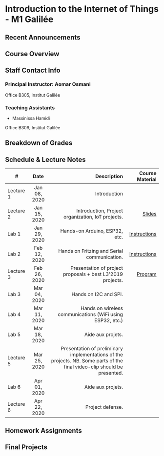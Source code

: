# Introduction to the Internet of Things - M1 Galilée

## Recent Announcements 

## Course Overview 

## Staff Contact Info
### Principal Instructor: Aomar Osmani
Office B305, Institut Galilée

### Teaching Assistants
* Massinissa Hamidi

Office B309, Institut Galilée

## Breakdown of Grades

## Schedule & Lecture Notes
| #             | Date          | Description                                       | Course Material |
| ------------- |:-------------:| ------------:                                     |----------------:|
| Lecture 1     | Jan 08, 2020  | Introduction                                      |                 |
| Lecture 2     | Jan 15, 2020  | Introduction, Project organization, IoT projects. | [Slides](/public/data/gal-l3-19-20-course-oct-16.pdf) |
| Lab 1         | Jan 29, 2020  | Hands-on Arduino, ESP32, etc.                     | [Instructions](https://github.com/institut-galilee/lab-one-2019) |
| Lab 2         | Feb 12, 2020  | Hands on Fritzing and Serial communication.       | [Instructions](https://github.com/institut-galilee/lab-two-2019) |
| Lecture 3     | Feb 26, 2020  | Presentation of project proposals + best L3'2019 projects.| [Program]()                |
| Lab 3         | Mar 04, 2020  | Hands on I2C and SPI.                             |  |
| Lab 4         | Mar 11, 2020  | Hands on wireless communications (WiFi using ESP32, etc.) |  |
| Lab 5         | Mar 18, 2020  | Aide aux projets.                                 |  |
| Lecture 5     | Mar 25, 2020  | Presentation of preliminary implementations of the projects. NB. Some parts of the final video-clip should be presented. |                 |
| Lab 6         | Apr 01, 2020  | Aide aux projets.                                 |                 |
| Lecture 6     | Apr 22, 2020  | Project defense.                                  |                 |

## Homework Assignments

## Final Projects